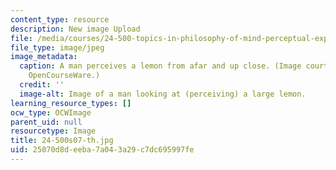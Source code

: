 ```yaml
---
content_type: resource
description: New image Upload
file: /media/courses/24-500-topics-in-philosophy-of-mind-perceptual-experience-spring-2007/25070d8deeba7a043a29c7dc695997fe_24-500s07-th.jpg
file_type: image/jpeg
image_metadata:
  caption: A man perceives a lemon from afar and up close. (Image courtesy of MIT
    OpenCourseWare.)
  credit: ''
  image-alt: Image of a man looking at (perceiving) a large lemon.
learning_resource_types: []
ocw_type: OCWImage
parent_uid: null
resourcetype: Image
title: 24-500s07-th.jpg
uid: 25070d8d-eeba-7a04-3a29-c7dc695997fe
---
```

